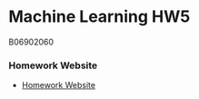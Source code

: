 # Machine Learning HW5
B06902060
### Homework Website
- [Homework Website](https://colab.research.google.com/drive/1FbuTOevZTUO3IEVJLwSfwCdGnrBf3Qwv)
